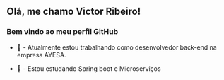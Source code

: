 ## Olá, me chamo Victor Ribeiro! 
### Bem vindo ao meu perfil GitHub




- 🔭 - Atualmente estou trabalhando como desenvolvedor back-end na empresa AYESA.

- 🌱 - Estou estudando Spring boot e Microserviços



